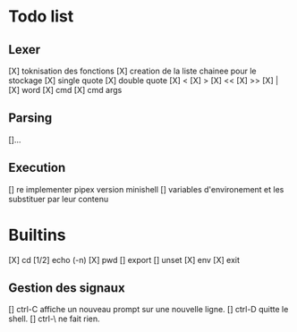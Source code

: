 # Todo list

## Lexer
[X] toknisation des fonctions
[X] creation de la liste chainee pour le stockage 
[X] single quote
[X] double quote
[X] <
[X] >
[X] <<
[X] >>
[X] |
[X] word
[X] cmd
[X] cmd args


## Parsing
[]...


## Execution
[] re implementer pipex version minishell
[] variables d'environement et les substituer par leur contenu


# Builtins
[X] cd
[1/2] echo (-n)
[X] pwd
[] export
[] unset
[X] env
[X] exit 


## Gestion des signaux
[] ctrl-C affiche un nouveau prompt sur une nouvelle ligne.
[] ctrl-D quitte le shell.
[] ctrl-\ ne fait rien.

